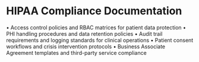 # HIPAA Compliance Documentation

• Access control policies and RBAC matrices for patient data protection
• PHI handling procedures and data retention policies
• Audit trail requirements and logging standards for clinical operations
• Patient consent workflows and crisis intervention protocols
• Business Associate Agreement templates and third-party service compliance